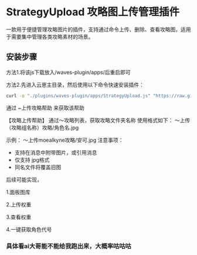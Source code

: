 # StrategyUpload 攻略图上传管理插件

一款用于便捷管理攻略图片的插件，支持通过命令上传、删除、查看攻略图，适用于需要集中管理各类攻略素材的场景。


## 安装步骤

方法1.将该js下载放入/waves-plugin/apps/后重启即可

方法2.先进入云崽主目录，然后使用以下命令快速安装插件：

```bash
curl -o "./plugins/waves-plugin/apps/StrategyUpload.js" "https://raw.githubusercontent.com/zqyaila/StrategyUpload/main/StrategyUpload.js"
```

通过 ~上传攻略帮助 来获取该帮助

【攻略上传帮助】
通过～攻略列表，获取攻略文件夹名称
使用格式如下：
～上传（攻略组名称）攻略/角色名.jpg

示例：
～上传moealkyne攻略/安可.jpg
注意事项：
- 支持在消息中附带图片，或引用消息
- 仅支持 jpg格式
- 同名文件将覆盖旧图


后续可能实现，

1.面板图库

2.上传权重

3.查看权重

4.一键获取角色代号

### 具体看ai大哥能不能给我跑出来，大概率咕咕咕
